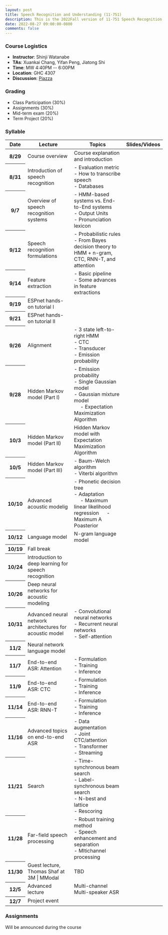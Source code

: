 ```yaml
---
layout: post
title: Speech Recognition and Understanding (11-751)
description: This is the 2022Fall version of 11-751 Speech Recognition and Understanding
date: 2022-08-27 09:00:00-0800
comments: false
---
```


<!---
### The Course Overview

Description here
--->

### Course Logistics

* <strong>Instructor</strong>: Shinji Watanabe
* <strong>TAs</strong>: Xuankai Chang, Yifan Peng, Jiatong Shi
* <strong>Time</strong>: MW 4:40PM -- 6:00PM
* <strong>Location</strong>: GHC 4307
* <strong>Discussion</strong>: [Piazza](https://piazza.com/cmu/fall2022/1175118781/)

<!---
### Course Objectives
--->

### Grading

- Class Participation (30%)
- Assignments (30%)
- Mid-term exam (20%)
- Term Project (20%)

### Syllable
<table class="table">
  <thead>
    <tr>
      <th scope="col">Date</th>
      <th scope="col">Lecture</th>
      <th scope="col">Topics</th>
      <th scope="col">Slides/Videos</th>
    </tr>
  </thead>
  <tbody>
    <tr>
      <th scope="row">8/29</th>
      <td>Course overview</td>
      <td>Course explanation and introduction</td>
      <td></td>
    </tr>
    <tr>
      <th scope="row">8/31</th>
      <td>Introduction of speech recognition</td>
      <td>
     	- Evaluation metric <br>
    	- How to transcribe speech <br>
    	- Databases
    </td>
      <td></td>
    </tr>
    <tr>
      <th scope="row">9/7</th>
      <td>Overview of speech recognition systems</td>
      <td>
      	- HMM-based systems vs. End-to-End systems <br>
      	- Output Units <br>
        - Pronunciation lexicon
      </td>
      <td></td>
    </tr>
    <tr>
      <th scope="row">9/12</th>
      <td>Speech recognition formulations</td>
      <td>
      	- Probabilistic rules <br>
      	- From Bayes decision theory to HMM + n-gram, CTC, RNN-T, and attention
      </td>
      <td></td>
    </tr>
    <tr>
      <th scope="row">9/14</th>
      <td>Feature extraction</td>
      <td>
      	- Basic pipeline <br>
      	- Some advances in feature extractions
      </td>
      <td></td>
    </tr>
    <tr>
      <th scope="row">9/19</th>
      <td>ESPnet hands-on tutorial I</td>
      <td></td>
      <td></td>
    </tr>
    <tr>
      <th scope="row">9/21</th>
      <td>ESPnet hands-on tutorial II</td>
      <td></td>
      <td></td>
    </tr>
    <tr>
      <th scope="row">9/26</th>
      <td>Alignment</td>
      <td>
      	- 3 state left-to-right HMM <br>
      	- CTC <br>
        - Transducer <br>
      	- Emission probability
      </td>
      <td></td>
    </tr>
    <tr>
      <th scope="row">9/28</th>
      <td>Hidden Markov model (Part I)</td>
      <td>
      	- Emission probability <br>
      	- Single Gaussian model <br>
      	- Gaussian mixture model <br>
      	&emsp; - Expectation Maximization Algorithm <br>
      </td>
      <td></td>
    </tr>
    <tr>
      <th scope="row">10/3</th>
      <td>Hidden Markov model (Part II)</td>
      <td>Hidden Markov model with Expectation Maximization Algorithm</td>
      <td></td>
    </tr>
    <tr>
      <th scope="row">10/5</th>
      <td>Hidden Markov model (Part III)</td>
      <td>
      	- Baum-Welch algorithm <br>
      	- Viterbi algorithm <br>
      </td>
      <td></td>
    </tr>
    <tr>
      <th scope="row">10/10</th>
      <td>Advanced acoustic modelig</td>
      <td>
      	- Phonetic decision tree <br>
      	- Adaptation <br>
      	    &emsp; - Maximum linear likelihood regression
      	    &emsp; - Maximum A Poasterior
      </td>
      <td></td>
    </tr>
     <tr>
      <th scope="row">10/12</th>
      <td>Language model</td>
      <td>N-gram language model</td>
      <td></td>
    </tr>
     <tr>
      <th scope="row">10/19</th>
      <td>Fall break</td>
      <td></td>
      <td></td>
    </tr>
    <tr>
      <th scope="row">10/24</th>
      <td>Introduction to deep learning for speech recognition</td>
      <td></td>
      <td></td>
    </tr>
    <tr>
      <th scope="row">10/26</th>
      <td>Deep neural networks for acoustic modeling</td>
      <td></td>
      <td></td>
    </tr>
    <tr>
      <th scope="row">10/31</th>
      <td>Advanced neural network architectures for acoustic model</td>
      <td>
      	- Convolutional neural networks <br>
      	- Recurrent neural networks <br>
      	- Self-attention <br>
      </td>
      <td></td>
    </tr>
    <tr>
      <th scope="row">11/2</th>
      <td>Neural network language model</td>
      <td></td>
      <td></td>
    </tr>
     <tr>
      <th scope="row">11/7</th>
      <td>End-to-end ASR: Attention</td>
      <td>
      	- Formulation <br>
      	- Training <br>
      	- Inference <br>
      </td>
      <td></td>
    </tr>
    <tr>
      <th scope="row">11/9</th>
      <td>End-to-end ASR: CTC</td>
      <td>
      	- Formulation <br>
      	- Training <br>
      	- Inference <br>
      </td>
      <td></td>
    </tr>
    <tr>
      <th scope="row">11/14</th>
      <td>End-to-end ASR: RNN-T</td>
      <td>
      	- Formulation <br>
      	- Training <br>
      	- Inference <br>
      </td>
      <td></td>
    </tr>
    <tr>
      <th scope="row">11/16</th>
      <td>Advanced topics on end-to-end ASR</td>
      <td>
      	- Data augmentation <br>
      	- Joint CTC/attention <br>
      	- Transformer <br>
      	- Streaming <br>
      </td>
      <td></td>
    </tr>
    <tr>
      <th scope="row">11/21</th>
      <td>Search</td>
      <td>
      	- Time-synchronous beam search <br>
      	- Label-synchronous beam search <br>
      	- N-best and lattice <br>
      	- Rescoring <br>
      </td>
      <td></td>
    </tr>
    <tr>
      <th scope="row">11/28</th>
      <td>Far-field speech processing</td>
      <td>
      	- Robust training method <br>
      	- Speech enhancement and separation <br>
      	- Mltichannel processing <br>
      </td>
      <td></td>
    </tr>
    <tr>
      <th scope="row">11/30</th>
      <td>Guest lecture, Thomas Shaf at 3M | MModal</td>
      <td>TBD</td>
      <td></td>
    </tr>
    <tr>
      <th scope="row">12/5</th>
      <td>Advanced lecture</td>
      <td>Multi-channel Multi-speaker ASR</td>
      <td></td>
    </tr>
    <tr>
      <th scope="row">12/7</th>
      <td>Project event</td>
      <td></td>
      <td></td>
    </tr>
  </tbody>
</table>


### Assignments

Will be announced during the course

